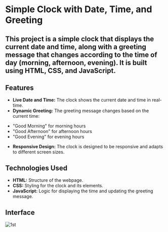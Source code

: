 # Simple Clock with Date, Time, and Greeting
## This project is a simple clock that displays the current date and time, along with a greeting message that changes according to the time of day (morning, afternoon, evening). It is built using HTML, CSS, and JavaScript.

## Features
- **Live Date and Time:** The clock shows the current date and time in real-time.
- **Dynamic Greeting:** The greeting message changes based on the current time:

* "Good Morning" for morning hours
* "Good Afternoon" for afternoon hours
* "Good Evening" for evening hours

- **Responsive Design:** The clock is designed to be responsive and adapts to different screen sizes.

## Technologies Used
- **HTML:** Structure of the webpage.
- **CSS:** Styling for the clock and its elements.
- **JavaScript:** Logic for displaying the time and updating the greeting message.

## Interface
![1st](https://github.com/user-attachments/assets/9c2b9544-d46e-4e7c-a788-8fc87575acec)
